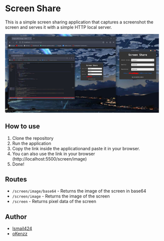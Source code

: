 # Screen Share 
This is a simple screen sharing application that captures a screenshot the screen and serves it with a simple HTTP local server.

![Demo](screenshot.png)


## How to use
1. Clone the repository
2. Run the application
3. Copy the link inside the applicationand paste it in your browser.
4. You can also use the link in your browser (http://localhost:5500/screen/image)
5. Done!


## Routes
- `/screen/image/base64` - Returns the image of the screen in base64
- `/screen/image` - Returns the image of the screen
- `/screen` - Returns pixel data of the screen


## Author
- [Ismail424](https://github.com/ismail424)
- [oKenzz](https://github.com/oKenzz)
